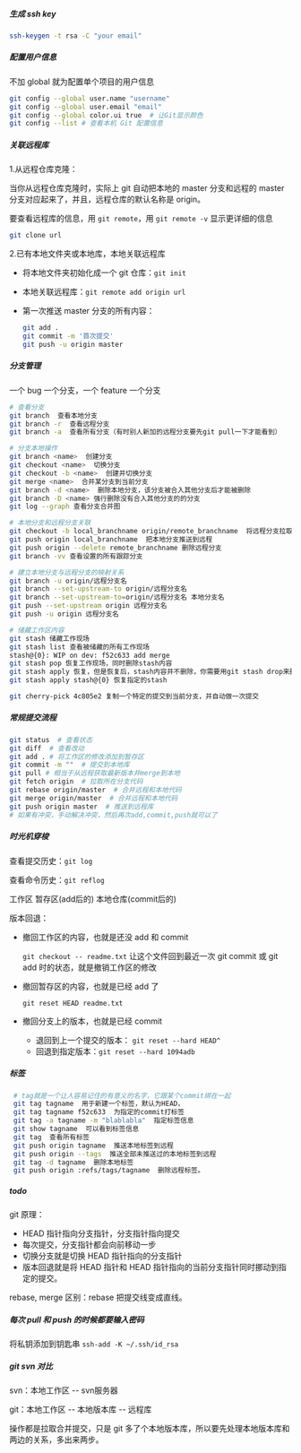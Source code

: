 ##### 生成 ssh key
```bash
ssh-keygen -t rsa -C "your email"
```

##### 配置用户信息

不加 global 就为配置单个项目的用户信息

```bash
git config --global user.name "username"
git config --global user.email "email"
git config --global color.ui true  # 让Git显示颜色
git config --list # 查看本机 Git 配置信息
```


##### 关联远程库

1.从远程仓库克隆：

当你从远程仓库克隆时，实际上 git 自动把本地的 master 分支和远程的 master 分支对应起来了，并且，远程仓库的默认名称是 origin。

要查看远程库的信息，用 `git remote`，用 `git remote -v` 显示更详细的信息

```bash
git clone url
```

2.已有本地文件夹或本地库，本地关联远程库

* 将本地文件夹初始化成一个 git 仓库：`git init`

* 本地关联远程库：`git remote add origin url`

* 第一次推送 master 分支的所有内容：

  ```bash
  git add .
  git commit -m '首次提交'
  git push -u origin master
  ```

##### 分支管理

一个 bug 一个分支，一个 feature 一个分支

```bash
# 查看分支
git branch  查看本地分支
git branch -r  查看远程分支
git branch -a  查看所有分支（有时别人新加的远程分支要先git pull一下才能看到）

# 分支本地操作
git branch <name>  创建分支
git checkout <name>  切换分支
git checkout -b <name>  创建并切换分支
git merge <name>  合并某分支到当前分支
git branch -d <name>  删除本地分支，该分支被合入其他分支后才能被删除
git branch -D <name> 强行删除没有合入其他分支的的分支
git log --graph 查看分支合并图

# 本地分支和远程分支关联
git checkout -b local_branchname origin/remote_branchname  将远程分支拉取到本地
git push origin local_branchname  把本地分支推送到远程
git push origin --delete remote_branchname 删除远程分支
git branch -vv 查看设置的所有跟踪分支

# 建立本地分支与远程分支的映射关系
git branch -u origin/远程分支名
git branch --set-upstream-to origin/远程分支名
git branch --set-upstream-to=origin/远程分支名 本地分支名
git push --set-upstream origin 远程分支名
git push -u origin 远程分支名

# 储藏工作区内容
git stash 储藏工作现场
git stash list 查看被储藏的所有工作现场
stash@{0}: WIP on dev: f52c633 add merge
git stash pop 恢复工作现场，同时删除stash内容
git stash apply 恢复，但是恢复后，stash内容并不删除，你需要用git stash drop来删除
git stash apply stash@{0} 恢复指定的stash

git cherry-pick 4c805e2 复制一个特定的提交到当前分支，并自动做一次提交
```

##### 常规提交流程

```bash
git status  # 查看状态
git diff  # 查看改动
git add . # 将工作区的修改添加到暂存区
git commit -m ""  # 提交到本地库
git pull # 相当于从远程获取最新版本并merge到本地
git fetch origin  # 拉取所在分支代码
git rebase origin/master  # 合并远程和本地代码
git merge origin/master  # 合并远程和本地代码
git push origin master  # 推送到远程库
# 如果有冲突，手动解决冲突，然后再次add,commit,push就可以了
```

##### 时光机穿梭
查看提交历史：`git log`

查看命令历史：`git reflog`

工作区      暂存区(add后的)      本地仓库(commit后的)

版本回退：

* 撤回工作区的内容，也就是还没 add 和 commit

  `git checkout -- readme.txt` 让这个文件回到最近一次 git commit 或 git add 时的状态，就是撤销工作区的修改

* 撤回暂存区的内容，也就是已经 add 了

  `git reset HEAD readme.txt`

* 撤回分支上的版本，也就是已经 commit

  * 退回到上一个提交的版本： `git reset --hard HEAD^`
  * 回退到指定版本：`git reset --hard 1094adb`

##### 标签

```bash
 # tag就是一个让人容易记住的有意义的名字，它跟某个commit绑在一起
 git tag tagname  用于新建一个标签，默认为HEAD，
 git tag tagname f52c633  为指定的commit打标签
 git tag -a tagname -m "blablabla"  指定标签信息
 git show tagname  可以看到标签信息
 git tag  查看所有标签
 git push origin tagname  推送本地标签到远程
 git push origin --tags  推送全部未推送过的本地标签到远程
 git tag -d tagname  删除本地标签
 git push origin :refs/tags/tagname  删除远程标签。
```

##### todo

git 原理：

* HEAD 指针指向分支指针，分支指针指向提交
* 每次提交，分支指针都会向前移动一步
* 切换分支就是切换 HEAD 指针指向的分支指针
* 版本回退就是将 HEAD 指针和 HEAD 指针指向的当前分支指针同时挪动到指定的提交。

rebase, merge 区别：rebase 把提交线变成直线。

##### 每次 pull 和 push 的时候都要输入密码

将私钥添加到钥匙串 `ssh-add -K ~/.ssh/id_rsa`

##### git svn 对比

svn：本地工作区 -- svn服务器 

git：本地工作区 -- 本地版本库 -- 远程库 

操作都是拉取合并提交，只是 git 多了个本地版本库，所以要先处理本地版本库和两边的关系，多出来两步。